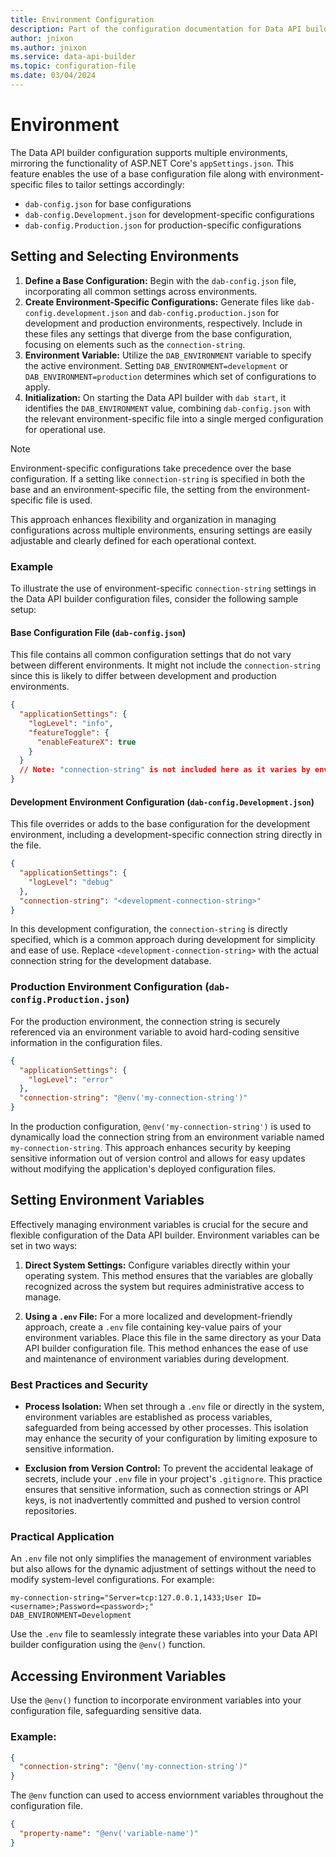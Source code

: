 ```yaml
---
title: Environment Configuration
description: Part of the configuration documentation for Data API builder, focusing on Environment Configuration.
author: jnixon
ms.author: jnixon
ms.service: data-api-builder
ms.topic: configuration-file
ms.date: 03/04/2024
---
```


# Environment

The Data API builder configuration supports multiple environments, mirroring the functionality of ASP.NET Core's `appSettings.json`. This feature enables the use of a base configuration file along with environment-specific files to tailor settings accordingly:

- `dab-config.json` for base configurations
- `dab-config.Development.json` for development-specific configurations
- `dab-config.Production.json` for production-specific configurations

## Setting and Selecting Environments

1. **Define a Base Configuration:** Begin with the `dab-config.json` file, incorporating all common settings across environments.
2. **Create Environment-Specific Configurations:** Generate files like `dab-config.development.json` and `dab-config.production.json` for development and production environments, respectively. Include in these files any settings that diverge from the base configuration, focusing on elements such as the `connection-string`.
3. **Environment Variable:** Utilize the `DAB_ENVIRONMENT` variable to specify the active environment. Setting `DAB_ENVIRONMENT=development` or `DAB_ENVIRONMENT=production` determines which set of configurations to apply.
4. **Initialization:** On starting the Data API builder with `dab start`, it identifies the `DAB_ENVIRONMENT` value, combining `dab-config.json` with the relevant environment-specific file into a single merged configuration for operational use.

> [!NOTE]
> Environment-specific configurations take precedence over the base configuration. If a setting like `connection-string` is specified in both the base and an environment-specific file, the setting from the environment-specific file is used.

This approach enhances flexibility and organization in managing configurations across multiple environments, ensuring settings are easily adjustable and clearly defined for each operational context.

### Example

To illustrate the use of environment-specific `connection-string` settings in the Data API builder configuration files, consider the following sample setup:

#### Base Configuration File (`dab-config.json`)
This file contains all common configuration settings that do not vary between different environments. It might not include the `connection-string` since this is likely to differ between development and production environments.

```json
{
  "applicationSettings": {
    "logLevel": "info",
    "featureToggle": {
      "enableFeatureX": true
    }
  }
  // Note: "connection-string" is not included here as it varies by environment
}
```

#### Development Environment Configuration (`dab-config.Development.json`)
This file overrides or adds to the base configuration for the development environment, including a development-specific connection string directly in the file.

```json
{
  "applicationSettings": {
    "logLevel": "debug"
  },
  "connection-string": "<development-connection-string>"
}
```

In this development configuration, the `connection-string` is directly specified, which is a common approach during development for simplicity and ease of use. Replace `<development-connection-string>` with the actual connection string for the development database.

### Production Environment Configuration (`dab-config.Production.json`)
For the production environment, the connection string is securely referenced via an environment variable to avoid hard-coding sensitive information in the configuration files.

```json
{
  "applicationSettings": {
    "logLevel": "error"
  },
  "connection-string": "@env('my-connection-string')"
}
```

In the production configuration, `@env('my-connection-string')` is used to dynamically load the connection string from an environment variable named `my-connection-string`. This approach enhances security by keeping sensitive information out of version control and allows for easy updates without modifying the application's deployed configuration files.

## Setting Environment Variables

Effectively managing environment variables is crucial for the secure and flexible configuration of the Data API builder. Environment variables can be set in two ways:

1. **Direct System Settings:** Configure variables directly within your operating system. This method ensures that the variables are globally recognized across the system but requires administrative access to manage.

2. **Using a `.env` File:** For a more localized and development-friendly approach, create a `.env` file containing key-value pairs of your environment variables. Place this file in the same directory as your Data API builder configuration file. This method enhances the ease of use and maintenance of environment variables during development.

### Best Practices and Security

- **Process Isolation:** When set through a `.env` file or directly in the system, environment variables are established as process variables, safeguarded from being accessed by other processes. This isolation may enhance the security of your configuration by limiting exposure to sensitive information.

- **Exclusion from Version Control:** To prevent the accidental leakage of secrets, include your `.env` file in your project's `.gitignore`. This practice ensures that sensitive information, such as connection strings or API keys, is not inadvertently committed and pushed to version control repositories.

### Practical Application

An `.env` file not only simplifies the management of environment variables but also allows for the dynamic adjustment of settings without the need to modify system-level configurations. For example:

```plaintext
my-connection-string="Server=tcp:127.0.0.1,1433;User ID=<username>;Password=<password>;"
DAB_ENVIRONMENT=Development
```

Use the `.env` file to seamlessly integrate these variables into your Data API builder configuration using the `@env()` function. 

## Accessing Environment Variables

Use the `@env()` function to incorporate environment variables into your configuration file, safeguarding sensitive data.

### Example:

```json
{
  "connection-string": "@env('my-connection-string')"
}
```

The `@env` function can used to access enviornment variables throughout the configuration file. 

```json
{
  "property-name": "@env('variable-name')"
}
```
